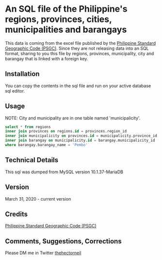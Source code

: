 # An SQL file of the Philippine's regions, provinces, cities, municipalities and barangays
This data is coming from the excel file published by the [Philippine Standard Geographic Code (PSGC)](https://psa.gov.ph/classification/psgc/). Since they are not releasing data into an SQL format, sharing to you this file by regions, provinces, municipality, city and barangay that is linked with a foreign key. 

## Installation
You can copy the contents in the sql file and run on your active database sql editor. 

## Usage
NOTE: City and municipality are in one table named 'municipalicity'.

```sql
select * from regions
inner join provinces on regions.id = provinces.region_id
inner join municipalicity on provinces.id = municipalicity.province_id
inner join barangay on municipalicity.id = barangay.municipalicity_id
where barangay.barangay_name = 'Pembo'
```
## Technical Details
This sql was dumped from MySQL version 10.1.37-MariaDB

## Version
March 31, 2020 - current version

## Credits
[Philippine Standard Geographic Code (PSGC)](https://psa.gov.ph/classification/psgc/)

## Comments, Suggestions, Corrections
Please DM me in Twitter [thehectorneil](https://twitter.com/thehectorneil)

